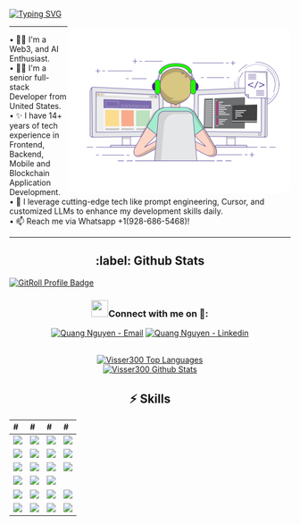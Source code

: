 <!-- animation start  -->


[![Typing SVG](https://readme-typing-svg.demolab.com?font=Roboto+Slab&weight=500&size=25&duration=4000&pause=500&color=000000&center=true&vCenter=true&width=665&height=55&lines=%E2%9C%A8Hey%2C+I'm+Quang+Nguyen%E2%9C%A8;%E2%9C%A8Passionate+Developer.+Designer.+Manager%E2%9C%A8;%E2%9C%A8Switching+the+Web2+users+to+Web3%E2%9C%A8;%E2%9C%A8Building+%26+Empowering+the+Community%E2%9C%A8;%E2%9C%A8Follow+to+Become+a+Web3+and+AI+Developer%E2%9C%A8)](https://git.io/typing-svg)


<!-- animation end  -->
			

<img align="right" alt="Coding" width="400" style="border-radius:20px;"
	src="https://raw.githubusercontent.com/devSouvik/devSouvik/master/gif3.gif"/>

<hr>
• 💪🏻 I'm a Web3, and AI Enthusiast.<br>
• 👨‍💻 I'm a senior full-stack Developer from United States.<br>
• ✨ I have 14+ years of tech experience in Frontend, Backend, Mobile and Blockchain Application Development.<br>
• 🚀 I leverage cutting-edge tech like prompt engineering, Cursor, and customized LLMs to enhance my development skills daily.<br>
• 📫 Reach me via Whatsapp +1(928-686-5468)!<br>
<hr>

<h2 align="center">:label: Github Stats</h2>

<a href="https://gitroll.io/profile/uLfTHQ426idPKEBt4rSpjXMrcrSF3" target="_blank"><img src="https://gitroll.io/api/badges/profiles/v1/uLfTHQ426idPKEBt4rSpjXMrcrSF3" alt="GitRoll Profile Badge"/></a>

<h3 align="center" > <img src="https://media.giphy.com/media/iY8CRBdQXODJSCERIr/giphy.gif" width="30" height="30" style="margin-center: 10px;">Connect with me on 🤝: </h3>
 
 
<p align="center">

 <div align="center"  class="icons-social" style="margin-center: 10px;">
<div>   
    <a href="mailto:ngocquang19877@gmail.com" target="_blank"><img src="https://img.shields.io/badge/-Email-0D1117?style=for-the-badge&logo=protonmail&logoColor=F0DB4F" alt="Quang Nguyen - Email"></a>
    <a href="https://www.linkedin.com/in/quang-n-72503516b/" target="_blank"><img src="https://img.shields.io/badge/Linkedin-0D1117?style=for-the-badge&logo=linkedin&logoColor=F0DB4F" alt="Quang Nguyen - Linkedin"></a><br>
    <br>
</div>

</p>

<div>
    <a href="#"><img alt="Visser300 Top Languages" src="https://github-readme-stats.vercel.app/api/top-langs/?username=visser300&langs_count=10&layout=compact&theme=react&hide_border=true&bg_color=0D1117&title_color=F0DB4F&icon_color=F0DB4F" height="200px" /></a>
    <br>
    <a href="#"><img alt="Visser300 Github Stats" src="https://github-readme-stats.vercel.app/api?username=visser300&show_icons=true&include_all_commits=true&count_private=true&theme=react&hide_border=true&bg_color=0D1117&title_color=F0DB4F&icon_color=F0DB4F" height="200px" /></a>
    <br>
</div>

<h2>⚡ Skills</h2>

| # | # | # | # |
| :------------ | :--------------- | :----- | :----- |
| <img src="https://img.shields.io/badge/-HTML/CSS/Javascript-0D1117?style=flat-square&logo=javascript&logoColor=F0DB4F"> | <img src="https://img.shields.io/badge/-TypeScript-0D1117?style=flat-square&logo=typescript&logoColor=F0DB4F"> | <img src="https://img.shields.io/badge/-React/Next.js-0D1117?style=flat-square&logo=react&logoColor=F0DB4F"> | <img src="https://img.shields.io/badge/-Tailwind CSS-0D1117?style=flat-square&logo=tailwindcss&logoColor=F0DB4F"> |
| <img src="https://img.shields.io/badge/-PostgreSQL-0D1117?style=flat-square&logo=postgresql&logoColor=F0DB4F"> | <img src="https://img.shields.io/badge/-Node.js-0D1117?style=flat-square&logo=node.js&logoColor=F0DB4F"> | <img src="https://img.shields.io/badge/-Python-0D1117?style=flat-square&logo=python&logoColor=F0DB4F"> | <img src="https://img.shields.io/badge/-fastAPI-0D1117?style=flat-square&logo=fastapi&logoColor=F0DB4F"> |
| <img src="https://img.shields.io/badge/-SQLModel-0D1117?style=flat-square&logo=sqlmodel&logoColor=F0DB4F"> | <img src="https://img.shields.io/badge/-Docker-0D1117?style=flat-square&logo=docker&logoColor=F0DB4F"> | <img src="https://img.shields.io/badge/-Docker Compose-0D1117?style=flat-square&logo=dockercompose&logoColor=F0DB4F"> | <img src="https://img.shields.io/badge/-CI/CD Actions-0D1117?style=flat-square&logo=githubactions&logoColor=F0DB4F"> |
| <img src="https://img.shields.io/badge/-Solidity-0D1117?style=flat-square&logo=solidity&logoColor=F0DB4F"> | <img src="https://img.shields.io/badge/-EVM-0D1117?style=flat-square&logo=ethereum&logoColor=F0DB4F"> | <img src="https://img.shields.io/badge/-API Development-0D1117?style=flat-square&logo=api&logoColor=F0DB4F"> |
| <img src="https://img.shields.io/badge/-Frontend Development-0D1117?style=flat-square&logo=frontend&logoColor=F0DB4F"> | <img src="https://img.shields.io/badge/-Backend Development-0D1117?style=flat-square&logo=backend&logoColor=F0DB4F"> | <img src="https://img.shields.io/badge/-Full Stack Development-0D1117?style=flat-square&logo=fullstack&logoColor=F0DB4F"> | <img src="https://img.shields.io/badge/-Blockchain Development-0D1117?style=flat-square&logo=blockchain&logoColor=F0DB4F"> |
| <img src="https://img.shields.io/badge/-AI Development-0D1117?style=flat-square&logo=ai&logoColor=F0DB4F"> | <img src="https://img.shields.io/badge/-Prompt Engineering-0D1117?style=flat-square&logo=promptengineering&logoColor=F0DB4F"> | <img src="https://img.shields.io/badge/-Content Creator-0D1117?style=flat-square&logo=contentcreator&logoColor=F0DB4F"> | <img src="https://img.shields.io/badge/-Project Management-0D1117?style=flat-square&logo=projectmanagement&logoColor=F0DB4F"> | <br>
